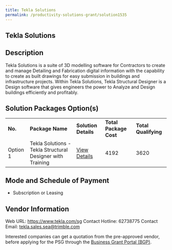 ```yaml
---
title: Tekla Solutions
permalink: /productivity-solutions-grant/solution1535
---
```


## Tekla Solutions

## Description

Tekla Solutions is a suite of 3D modelling software for Contractors to create and manage Detailing and Fabrication digital information with the capability to create as built drawings for easy submission in buildings and infrastructure projects. Within Tekla Solutions, Tekla Structural Designer is a Design software that gives engineers the power to Analyze and Design buildings efficiently and profitably.

## Solution Packages Option(s)

<table>
<tr>
<td><b>No.</b></td>
<td><b>Package Name</b></td>
<td><b>Solution Details</b></td>
<td><b>Total Package Cost</b></td>
<td><b>Total Qualifying</b></td>
</tr>
<tr>
<td>Option 1</td>
<td>Tekla Solutions - Tekla Structural Designer with Training</td>
<td><a href='https://www.gobusiness.gov.sg/images/psg/Desentitised_Trimble_Annex_3_CR_wef_31_Mar_2022_Part_1.pdf'>View Details</a></td>
<td>4192</td>
<td>3620</td>
</tr>
</table>

## Mode and Schedule of Payment

 - Subscription or Leasing

## Vendor Information

 Web URL: https://www.tekla.com/sg 
Contact Hotline: 62738775 
Contact Email: tekla.sales.sea@trimble.com 


Interested companies can get a quotation from the pre-approved vendor, before applying for the PSG through the <a href='https://www.businessgrants.gov.sg/'>Business Grant Portal (BGP)</a>.
